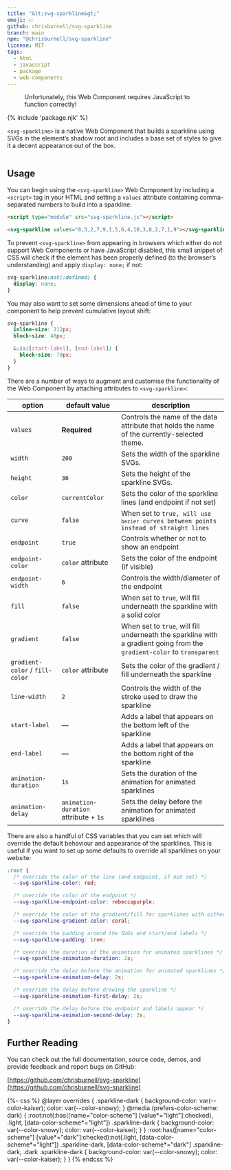 ```yaml
---
title: "&lt;svg-sparkline&gt;"
emoji: 📈
github: chrisburnell/svg-sparkline
branch: main
npm: "@chrisburnell/svg-sparkline"
license: MIT
tags:
  - html
  - javascript
  - package
  - web-components
---
```


<script type="module" src="/js/components/svg-sparkline.js"></script>

<figure>
    <svg-sparkline class=" [ requires-js ] " values="8,3,2,7,9,1,5,6,4,10,3,8,2,7,1,9" fill="true" curve="true"></svg-sparkline>
    <noscript><p class=" [ box  box--error ] ">Unfortunately, this Web Component requires JavaScript to function correctly!</p></noscript>
</figure>

{% include 'package.njk' %}

<code>&lt;svg-sparkline&gt;</code> is a native Web Component that builds a sparkline using SVGs in the element’s shadow root and includes a base set of styles to give it a decent appearance out of the box.

<div class=" [ grid ] [ requires-js ] " style="--min-inline-size: 212px;">
	<article style="display: grid; place-items: center;">
		<svg-sparkline values="0,0,0,0,0,0,0,0,4,0,0,4,9,1,4,5,2,4,2,6,4,6,4,6,5,4" gradient-color="var(--color-raven)" fill="true" endpoint-color="var(--color-maple)" curve="true" animate="true" start-label="Start" end-label="End"></svg-sparkline>
	</article>
	<article class="sparkline-dark" style="display: grid; place-items: center;">
		<svg-sparkline values="0,0,0,0,0,0,0,0,4,0,0,4,9,1,4,5,2,4,2,6,4,6,4,6,5,4" gradient-color="var(--color-raven)" fill="true" endpoint-color="var(--color-maple)" curve="true" animate="true" start-label="Start" end-label="End"></svg-sparkline>
	</article>
	<article style="display: grid; place-items: center;">
		<svg-sparkline values="0,0,0,0,0,0,0,0,4,0,0,4,9,1,4,5,2,4,2,6,4,6,4,6,5,4" endpoint-color="var(--color-maple)"></svg-sparkline>
	</article>
	<article style="display: grid; place-items: center;">
		<svg-sparkline values="0,0,0,0,0,0,0,0,4,0,0,4,9,1,4,5,2,4,2,6,4,6,4,6,5,4" endpoint="false"></svg-sparkline>
	</article>
	<article style="display: grid; place-items: center;">
		<svg-sparkline values="0,0,0,0,0,0,0,0,4,0,0,4,9,1,4,5,2,4,2,6,4,6,4,6,5,4" gradient="true" gradient-color="var(--color-rss)" endpoint-color="var(--color-maple)"></svg-sparkline>
	</article>
	<article style="display: grid; place-items: center;" data-theme="matrix">
		<svg-sparkline values="0,0,0,0,0,0,0,0,4,0,0,4,9,1,4,5,2,4,2,6,4,6,4,6,5,4" gradient-color="var(--color-raven)" fill="true" endpoint-color="var(--color-maple)" curve="true"></svg-sparkline>
	</article>
	<article style="display: grid; place-items: center;" data-theme="koala">
		<svg-sparkline values="0,0,0,0,0,0,0,0,4,0,0,4,9,1,4,5,2,4,2,6,4,6,4,6,5,4" gradient-color="var(--color-raven)" fill="true" endpoint-color="var(--color-maple)" curve="true"></svg-sparkline>
	</article>
	<article style="display: grid; place-items: center;" data-theme="red-alert">
		<svg-sparkline values="0,0,0,0,0,0,0,0,4,0,0,4,9,1,4,5,2,4,2,6,4,6,4,6,5,4" gradient-color="var(--color-raven)" fill="true" endpoint-color="var(--color-maple)" curve="true"></svg-sparkline>
	</article>
</div>

## Usage

You can begin using the <code>&lt;svg-sparkline&gt;</code> Web Component by including a <code>&lt;script&gt;</code> tag in your HTML and setting a <code>values</code> attribute containing comma-separated numbers to build into a sparkline:

```html
<script type="module" src="svg-sparkline.js"></script>

<svg-sparkline values="8,3,2,7,9,1,5,6,4,10,3,8,2,7,1,9"></svg-sparkline>
```

To prevent <code>&lt;svg-sparkline&gt;</code> from appearing in browsers which either do not support Web Components or have JavaScript disabled, this small snippet of CSS will check if the element has been properly defined (to the browser’s understanding) and apply `display: none;` if not:

```css
svg-sparkline:not(:defined) {
  display: none;
}
```

You may also want to set some dimensions ahead of time to your component to help prevent cumulative layout shift:

```css
svg-sparkline {
  inline-size: 212px;
  block-size: 48px;

  &:is([start-label], [end-label]) {
    block-size: 78px;
  }
}
```

There are a number of ways to augment and customise the functionality of the Web Component by attaching attributes to <code>&lt;svg-sparkline&gt;</code>:

<table>
    <thead>
        <tr>
            <th>option</th>
            <th>default value</th>
            <th>description</th>
        </tr>
    </thead>
    <tbody>
        <tr>
            <td><code>values</code></td>
            <td><strong>Required</strong></td>
            <td>Controls the name of the data attribute that holds the name of the currently-selected theme.</td>
        </tr>
        <tr>
            <td><code>width</code></td>
            <td><code>200</code></td>
            <td>Sets the width of the sparkline SVGs.</td>
        </tr>
        <tr>
            <td><code>height</code></td>
            <td><code>36</code></td>
            <td>Sets the height of the sparkline SVGs.</td>
        </tr>
        <tr>
            <td><code>color</code></td>
            <td><code>currentColor</code></td>
            <td>Sets the color of the sparkline lines (and endpoint if not set)</td>
        </tr>
        <tr>
            <td><code>curve</code></td>
            <td><code>false</code></td>
            <td>When set to <code>true</true>, will use <code>bezier</code> curves between points instead of straight lines</td>
        </tr>
        <tr>
            <td><code>endpoint</code></td>
            <td><code>true</code></td>
            <td>Controls whether or not to show an endpoint</td>
        </tr>
        <tr>
            <td><code>endpoint-color</code></td>
            <td><code>color</code> attribute</td>
            <td>Sets the color of the endpoint (if visible)</td>
        </tr>
        <tr>
            <td><code>endpoint-width</code></td>
            <td><code>6</code></td>
            <td>Controls the width/diameter of the endpoint</td>
        </tr>
        <tr>
            <td><code>fill</code></td>
            <td><code>false</code></td>
            <td>When set to <code>true</code>, will fill underneath the sparkline with a solid color</td>
        </tr>
        <tr>
            <td><code>gradient</code></td>
            <td><code>false</code></td>
            <td>When set to <code>true</code>, will fill underneath the sparkline with a gradient going from the <code>gradient-color</code> to <code>transparent</code></td>
        </tr>
        <tr>
            <td><code>gradient-color</code> / <code>fill-color</code></td>
            <td><code>color</code> attribute</td>
            <td>Sets the color of the gradient / fill underneath the sparkline</td>
        </tr>
        <tr>
            <td><code>line-width</code></td>
            <td><code>2</code></td>
            <td>Controls the width of the stroke used to draw the sparkline</td>
        </tr>
        <tr>
            <td><code>start-label</code></td>
            <td>—</td>
            <td>Adds a label that appears on the bottom left of the sparkline</td>
        </tr>
        <tr>
            <td><code>end-label</code></td>
            <td>—</td>
            <td>Adds a label that appears on the bottom right of the sparkline</td>
        </tr>
        <tr>
            <td><code>animation-duration</code></td>
            <td><code>1s</code></td>
            <td>Sets the duration of the animation for animated sparklines</td>
        </tr>
        <tr>
            <td><code>animation-delay</code></td>
            <td><code>animation-duration</code> attribute + <code>1s</code></td>
            <td>Sets the delay before the animation for animated sparklines</td>
        </tr>
    </tbody>
</table>

There are also a handful of CSS variables that you can set which will override the default behaviour and appearance of the sparklines. This is useful if you want to set up some defaults to override all sparklines on your website:

```css
:root {
  /* override the color of the line (and endpoint, if not set) */
  --svg-sparkline-color: red;

  /* override the color of the endpoint */
  --svg-sparkline-endpoint-color: rebeccapurple;

  /* override the color of the gradient/fill for sparklines with either */
  --svg-sparkline-gradient-color: coral;

  /* override the padding around the SVGs and start/end labels */
  --svg-sparkline-padding: 1rem;

  /* override the duration of the animation for animated sparklines */
  --svg-sparkline-animation-duration: 2s;

  /* override the delay before the animation for animated sparklines */
  --svg-sparkline-animation-delay: 2s;

  /* override the delay before drawing the sparkline */
  --svg-sparkline-animation-first-delay: 2s;

  /* override the delay before the endpoint and labels appear */
  --svg-sparkline-animation-second-delay: 2s;
}
```

## Further Reading

You can check out the full documentation, source code, demos, and provide feedback and report bugs on GitHub:

[https://github.com/chrisburnell/svg-sparkline](https://github.com/chrisburnell/svg-sparkline)

{%- css %}
@layer overrides {
    .sparkline-dark {
        background-color: var(--color-kaiser);
        color: var(--color-snowy);
    }
    @media (prefers-color-scheme: dark) {
        :root:not(:has([name="color-scheme"] [value*="light"]:checked), .light, [data-color-scheme*="light"]) .sparkline-dark {
            background-color: var(--color-snowy);
            color: var(--color-kaiser);
        }
    }
    :root:has([name="color-scheme"] [value*="dark"]:checked):not(.light, [data-color-scheme*="light"]) .sparkline-dark,
    [data-color-scheme*="dark"] .sparkline-dark,
    .dark .sparkline-dark {
        background-color: var(--color-snowy);
        color: var(--color-kaiser);
    }
}
{% endcss %}
